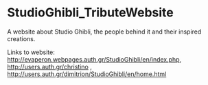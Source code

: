 # StudioGhibli_TributeWebsite
A website about Studio Ghibli, the people behind it and their inspired creations.

Links to website: http://evaperon.webpages.auth.gr/StudioGhibli/en/index.php, http://users.auth.gr/christino , http://users.auth.gr/dimitrion/StudioGhibli/en/home.html
